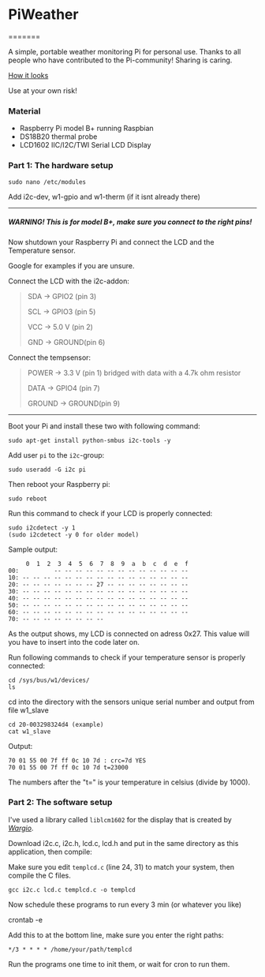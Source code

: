# PiWeather
=======

A simple, portable weather monitoring Pi for personal use.
Thanks to all people who have contributed to the Pi-community! Sharing is caring.

[How it looks](http://s27.postimg.org/5fbygsjsj/IMG_3087.jpg)

Use at your own risk!

### Material
* Raspberry Pi model B+ running Raspbian
* DS18B20 thermal probe
* LCD1602 IIC/I2C/TWI Serial LCD Display

### Part 1: The hardware setup

    sudo nano /etc/modules

Add i2c-dev, w1-gpio and w1-therm (if it isnt already there)

-------------

##### WARNING! This is for model B+, make sure you connect to the right pins!

Now shutdown your Raspberry Pi and connect the LCD and the Temperature sensor.

Google for examples if you are unsure.

Connect the LCD with the i2c-addon:
>SDA -> GPIO2 (pin 3)
>
>SCL -> GPIO3 (pin 5)
>
>VCC -> 5.0 V (pin 2)
>
>GND -> GROUND(pin 6)


Connect the tempsensor:
>POWER  -> 3.3 V (pin 1) bridged with data with a 4.7k ohm resistor
>
>DATA   -> GPIO4 (pin 7)
>
>GROUND -> GROUND(pin 9) 

-----------

Boot your Pi and install these two with following command:

    sudo apt-get install python-smbus i2c-tools -y

Add user `pi` to the `i2c`-group:

    sudo useradd -G i2c pi

Then reboot your Raspberry pi:

    sudo reboot

Run this command to check if your LCD is properly connected:

    sudo i2cdetect -y 1
    (sudo i2cdetect -y 0 for older model)

Sample output:

         0  1  2  3  4  5  6  7  8  9  a  b  c  d  e  f
    00:          -- -- -- -- -- -- -- -- -- -- -- -- -- 
    10: -- -- -- -- -- -- -- -- -- -- -- -- -- -- -- -- 
    20: -- -- -- -- -- -- -- 27 -- -- -- -- -- -- -- -- 
    30: -- -- -- -- -- -- -- -- -- -- -- -- -- -- -- -- 
    40: -- -- -- -- -- -- -- -- -- -- -- -- -- -- -- -- 
    50: -- -- -- -- -- -- -- -- -- -- -- -- -- -- -- -- 
    60: -- -- -- -- -- -- -- -- -- -- -- -- -- -- -- -- 
    70: -- -- -- -- -- -- -- --        

As the output shows, my LCD is connected on adress 0x27. This value will you have to insert into the code later on.


Run following commands to check if your temperature sensor is properly connected:

    cd /sys/bus/w1/devices/
    ls

cd into the directory with the sensors unique serial number and output from file w1_slave

    cd 20-003298324d4 (example)
    cat w1_slave

Output:

    70 01 55 00 7f ff 0c 10 7d : crc=7d YES
    70 01 55 00 7f ff 0c 10 7d t=23000

The numbers after the "t=" is your temperature in celsius (divide by 1000).


### Part 2: The software setup

I've used a library called `liblcm1602` for the display that is created by *[Wargio](https://github.com/wargio/liblcm1602)*.

Download i2c.c, i2c.h, lcd.c, lcd.h and put in the same directory as this application, then compile:

Make sure you edit ```templcd.c``` (line 24, 31) to match your system, then compile the C files.

    gcc i2c.c lcd.c templcd.c -o templcd

Now schedule these programs to run every 3 min (or whatever you like)

   crontab -e

Add this to at the bottom line, make sure you enter the right paths:

    */3 * * * * /home/your/path/templcd

Run the programs one time to init them, or wait for cron to run them.
